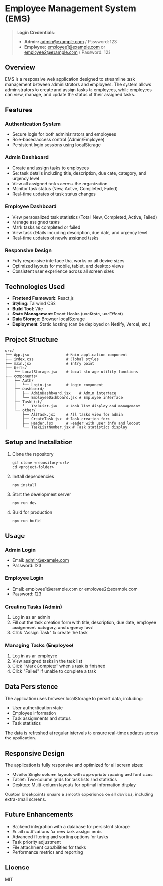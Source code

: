 # Employee Management System (EMS)

> **Login Credentials:**
> - **Admin:** admin@example.com / Password: 123
> - **Employee:** employee1@example.com or employee2@example.com / Password: 123

## Overview

EMS is a responsive web application designed to streamline task management between administrators and employees. The system allows administrators to create and assign tasks to employees, while employees can view, manage, and update the status of their assigned tasks.

## Features

### Authentication System
- Secure login for both administrators and employees
- Role-based access control (Admin/Employee)
- Persistent login sessions using localStorage

### Admin Dashboard
- Create and assign tasks to employees
- Set task details including title, description, due date, category, and urgency level
- View all assigned tasks across the organization
- Monitor task status (New, Active, Completed, Failed)
- Real-time updates of task status changes

### Employee Dashboard
- View personalized task statistics (Total, New, Completed, Active, Failed)
- Manage assigned tasks
- Mark tasks as completed or failed
- View task details including description, due date, and urgency level
- Real-time updates of newly assigned tasks

### Responsive Design
- Fully responsive interface that works on all device sizes
- Optimized layouts for mobile, tablet, and desktop views
- Consistent user experience across all screen sizes

## Technologies Used

- **Frontend Framework**: React.js
- **Styling**: Tailwind CSS
- **Build Tool**: Vite
- **State Management**: React Hooks (useState, useEffect)
- **Data Storage**: Browser localStorage
- **Deployment**: Static hosting (can be deployed on Netlify, Vercel, etc.)

## Project Structure

```
src/
├── App.jsx                 # Main application component
├── index.css               # Global styles
├── main.jsx                # Entry point
├── Utils/
│   └── LocalStorage.jsx    # Local storage utility functions
├── components/
│   ├── Auth/
│   │   └── Login.jsx       # Login component
│   ├── Dashboard/
│   │   ├── AdminDashboard.jsx    # Admin interface
│   │   └── EmployeeDashboard.jsx # Employee interface
│   ├── TaskList/
│   │   └── TaskList.jsx    # Task list display and management
│   └── other/
│       ├── AllTask.jsx     # All tasks view for admin
│       ├── CreateTask.jsx  # Task creation form
│       ├── Header.jsx      # Header with user info and logout
│       └── TaskListNumber.jsx # Task statistics display
```

## Setup and Installation

1. Clone the repository
   ```
   git clone <repository-url>
   cd <project-folder>
   ```

2. Install dependencies
   ```
   npm install
   ```

3. Start the development server
   ```
   npm run dev
   ```

4. Build for production
   ```
   npm run build
   ```

## Usage

### Admin Login
- Email: admin@example.com
- Password: 123

### Employee Login
- Email: employee1@example.com or employee2@example.com
- Password: 123

### Creating Tasks (Admin)
1. Log in as an admin
2. Fill out the task creation form with title, description, due date, employee assignment, category, and urgency level
3. Click "Assign Task" to create the task

### Managing Tasks (Employee)
1. Log in as an employee
2. View assigned tasks in the task list
3. Click "Mark Complete" when a task is finished
4. Click "Failed" if unable to complete a task

## Data Persistence

The application uses browser localStorage to persist data, including:
- User authentication state
- Employee information
- Task assignments and status
- Task statistics

The data is refreshed at regular intervals to ensure real-time updates across the application.

## Responsive Design

The application is fully responsive and optimized for all screen sizes:
- Mobile: Single column layouts with appropriate spacing and font sizes
- Tablet: Two-column grids for task lists and statistics
- Desktop: Multi-column layouts for optimal information display

Custom breakpoints ensure a smooth experience on all devices, including extra-small screens.

## Future Enhancements

- Backend integration with a database for persistent storage
- Email notifications for new task assignments
- Advanced filtering and sorting options for tasks
- Task priority adjustment
- File attachment capabilities for tasks
- Performance metrics and reporting

## License

MIT